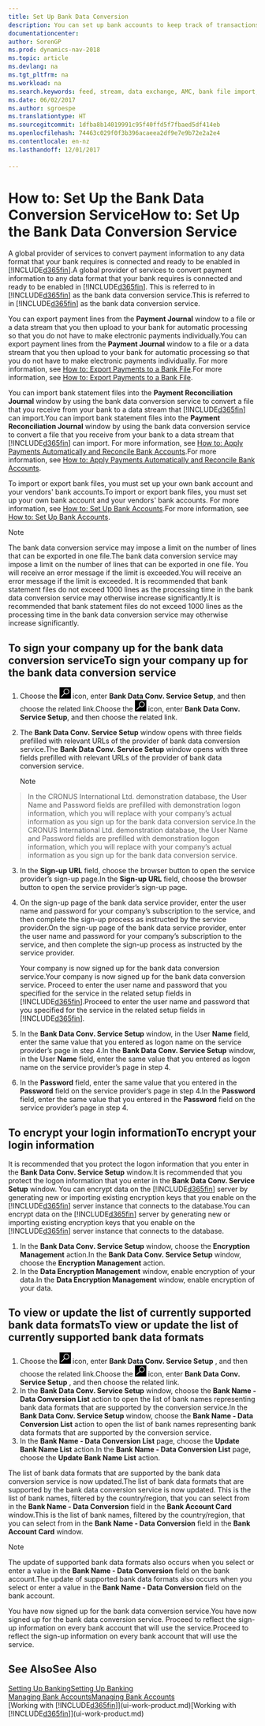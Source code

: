 ```yaml
---
title: Set Up Bank Data Conversion
description: You can set up bank accounts to keep track of transactions and import or export bank feeds.
documentationcenter: 
author: SorenGP
ms.prod: dynamics-nav-2018
ms.topic: article
ms.devlang: na
ms.tgt_pltfrm: na
ms.workload: na
ms.search.keywords: feed, stream, data exchange, AMC, bank file import, bank file export, re-export, bank transfer, AMC, bank data conversion service, funds transfer
ms.date: 06/02/2017
ms.author: sgroespe
ms.translationtype: HT
ms.sourcegitcommit: 1dfba8b14019991c95f40ffd5f7fbaed5df414eb
ms.openlocfilehash: 74463c029f0f3b396acaeea2df9e7e9b72e2a2e4
ms.contentlocale: en-nz
ms.lasthandoff: 12/01/2017

---
```

# <a name="how-to-set-up-the-bank-data-conversion-service"></a><span data-ttu-id="d2b23-103">How to: Set Up the Bank Data Conversion Service</span><span class="sxs-lookup"><span data-stu-id="d2b23-103">How to: Set Up the Bank Data Conversion Service</span></span>
<span data-ttu-id="d2b23-104">A global provider of services to convert payment information to any data format that your bank requires is connected and ready to be enabled in [!INCLUDE[d365fin](includes/d365fin_md.md)].</span><span class="sxs-lookup"><span data-stu-id="d2b23-104">A global provider of services to convert payment information to any data format that your bank requires is connected and ready to be enabled in [!INCLUDE[d365fin](includes/d365fin_md.md)].</span></span> <span data-ttu-id="d2b23-105">This is referred to in [!INCLUDE[d365fin](includes/d365fin_md.md)] as the bank data conversion service.</span><span class="sxs-lookup"><span data-stu-id="d2b23-105">This is referred to in [!INCLUDE[d365fin](includes/d365fin_md.md)] as the bank data conversion service.</span></span>

<span data-ttu-id="d2b23-106">You can export payment lines from the **Payment Journal** window to a file or a data stream that you then upload to your bank for automatic processing so that you do not have to make electronic payments individually.</span><span class="sxs-lookup"><span data-stu-id="d2b23-106">You can export payment lines from the **Payment Journal** window to a file or a data stream that you then upload to your bank for automatic processing so that you do not have to make electronic payments individually.</span></span> <span data-ttu-id="d2b23-107">For more information, see [How to: Export Payments to a Bank File](payables-how-export-payments-bank-file.md).</span><span class="sxs-lookup"><span data-stu-id="d2b23-107">For more information, see [How to: Export Payments to a Bank File](payables-how-export-payments-bank-file.md).</span></span>

<span data-ttu-id="d2b23-108">You can import bank statement files into the **Payment Reconciliation Journal** window by using the bank data conversion service to convert a file that you receive from your bank to a data stream that [!INCLUDE[d365fin](includes/d365fin_md.md)] can import.</span><span class="sxs-lookup"><span data-stu-id="d2b23-108">You can import bank statement files into the **Payment Reconciliation Journal** window by using the bank data conversion service to convert a file that you receive from your bank to a data stream that [!INCLUDE[d365fin](includes/d365fin_md.md)] can import.</span></span> <span data-ttu-id="d2b23-109">For more information, see [How to: Apply Payments Automatically and Reconcile Bank Accounts](receivables-apply-payments-auto-reconcile-bank-accounts.md).</span><span class="sxs-lookup"><span data-stu-id="d2b23-109">For more information, see [How to: Apply Payments Automatically and Reconcile Bank Accounts](receivables-apply-payments-auto-reconcile-bank-accounts.md).</span></span>

<span data-ttu-id="d2b23-110">To import or export bank files, you must set up your own bank account and your vendors' bank accounts.</span><span class="sxs-lookup"><span data-stu-id="d2b23-110">To import or export bank files, you must set up your own bank account and your vendors' bank accounts.</span></span> <span data-ttu-id="d2b23-111">For more information, see [How to: Set Up Bank Accounts](bank-how-setup-bank-accounts.md).</span><span class="sxs-lookup"><span data-stu-id="d2b23-111">For more information, see [How to: Set Up Bank Accounts](bank-how-setup-bank-accounts.md).</span></span>

> [!NOTE]  
>   <span data-ttu-id="d2b23-112">The bank data conversion service may impose a limit on the number of lines that can be exported in one file.</span><span class="sxs-lookup"><span data-stu-id="d2b23-112">The bank data conversion service may impose a limit on the number of lines that can be exported in one file.</span></span> <span data-ttu-id="d2b23-113">You will receive an error message if the limit is exceeded.</span><span class="sxs-lookup"><span data-stu-id="d2b23-113">You will receive an error message if the limit is exceeded.</span></span> <span data-ttu-id="d2b23-114">It is recommended that bank statement files do not exceed 1000 lines as the processing time in the bank data conversion service may otherwise increase significantly.</span><span class="sxs-lookup"><span data-stu-id="d2b23-114">It is recommended that bank statement files do not exceed 1000 lines as the processing time in the bank data conversion service may otherwise increase significantly.</span></span>

## <a name="to-sign-your-company-up-for-the-bank-data-conversion-service"></a><span data-ttu-id="d2b23-115">To sign your company up for the bank data conversion service</span><span class="sxs-lookup"><span data-stu-id="d2b23-115">To sign your company up for the bank data conversion service</span></span>
1. <span data-ttu-id="d2b23-116">Choose the ![Search for Page or Report](media/ui-search/search_small.png "Search for Page or Report icon") icon, enter **Bank Data Conv. Service Setup**, and then choose the related link.</span><span class="sxs-lookup"><span data-stu-id="d2b23-116">Choose the ![Search for Page or Report](media/ui-search/search_small.png "Search for Page or Report icon") icon, enter **Bank Data Conv. Service Setup**, and then choose the related link.</span></span>  
2. <span data-ttu-id="d2b23-117">The **Bank Data Conv. Service Setup** window opens with three fields prefilled with relevant URLs of the provider of bank data conversion service.</span><span class="sxs-lookup"><span data-stu-id="d2b23-117">The **Bank Data Conv. Service Setup** window opens with three fields prefilled with relevant URLs of the provider of bank data conversion service.</span></span>

    > [!NOTE]  
>   <span data-ttu-id="d2b23-118">In the CRONUS International Ltd. demonstration database, the User Name and Password fields are prefilled with demonstration logon information, which you will replace with your company’s actual information as you sign up for the bank data conversion service.</span><span class="sxs-lookup"><span data-stu-id="d2b23-118">In the CRONUS International Ltd. demonstration database, the User Name and Password fields are prefilled with demonstration logon information, which you will replace with your company’s actual information as you sign up for the bank data conversion service.</span></span>
3. <span data-ttu-id="d2b23-119">In the **Sign-up URL** field, choose the browser button to open the service provider’s sign-up page.</span><span class="sxs-lookup"><span data-stu-id="d2b23-119">In the **Sign-up URL** field, choose the browser button to open the service provider’s sign-up page.</span></span>  
4. <span data-ttu-id="d2b23-120">On the sign-up page of the bank data service provider, enter the user name and password for your company’s subscription to the service, and then complete the sign-up process as instructed by the service provider.</span><span class="sxs-lookup"><span data-stu-id="d2b23-120">On the sign-up page of the bank data service provider, enter the user name and password for your company’s subscription to the service, and then complete the sign-up process as instructed by the service provider.</span></span>

    <span data-ttu-id="d2b23-121">Your company is now signed up for the bank data conversion service.</span><span class="sxs-lookup"><span data-stu-id="d2b23-121">Your company is now signed up for the bank data conversion service.</span></span> <span data-ttu-id="d2b23-122">Proceed to enter the user name and password that you specified for the service in the related setup fields in [!INCLUDE[d365fin](includes/d365fin_md.md)].</span><span class="sxs-lookup"><span data-stu-id="d2b23-122">Proceed to enter the user name and password that you specified for the service in the related setup fields in [!INCLUDE[d365fin](includes/d365fin_md.md)].</span></span>
5. <span data-ttu-id="d2b23-123">In the **Bank Data Conv. Service Setup** window, in the User **Name** field, enter the same value that you entered as logon name on the service provider’s page in step 4.</span><span class="sxs-lookup"><span data-stu-id="d2b23-123">In the **Bank Data Conv. Service Setup** window, in the User **Name** field, enter the same value that you entered as logon name on the service provider’s page in step 4.</span></span>
6. <span data-ttu-id="d2b23-124">In the **Password** field, enter the same value that you entered in the **Password** field on the service provider’s page in step 4.</span><span class="sxs-lookup"><span data-stu-id="d2b23-124">In the **Password** field, enter the same value that you entered in the **Password** field on the service provider’s page in step 4.</span></span>

## <a name="to-encrypt-your-login-information"></a><span data-ttu-id="d2b23-125">To encrypt your login information</span><span class="sxs-lookup"><span data-stu-id="d2b23-125">To encrypt your login information</span></span>
<span data-ttu-id="d2b23-126">It is recommended that you protect the logon information that you enter in the **Bank Data Conv. Service Setup** window.</span><span class="sxs-lookup"><span data-stu-id="d2b23-126">It is recommended that you protect the logon information that you enter in the **Bank Data Conv. Service Setup** window.</span></span> <span data-ttu-id="d2b23-127">You can encrypt data on the [!INCLUDE[d365fin](includes/d365fin_md.md)] server by generating new or importing existing encryption keys that you enable on the [!INCLUDE[d365fin](includes/d365fin_md.md)] server instance that connects to the database.</span><span class="sxs-lookup"><span data-stu-id="d2b23-127">You can encrypt data on the [!INCLUDE[d365fin](includes/d365fin_md.md)] server by generating new or importing existing encryption keys that you enable on the [!INCLUDE[d365fin](includes/d365fin_md.md)] server instance that connects to the database.</span></span>

1. <span data-ttu-id="d2b23-128">In the **Bank Data Conv. Service Setup** window, choose the **Encryption Management** action.</span><span class="sxs-lookup"><span data-stu-id="d2b23-128">In the **Bank Data Conv. Service Setup** window, choose the **Encryption Management** action.</span></span>
2. <span data-ttu-id="d2b23-129">In the **Data Encryption Management** window, enable encryption of your data.</span><span class="sxs-lookup"><span data-stu-id="d2b23-129">In the **Data Encryption Management** window, enable encryption of your data.</span></span>

## <a name="to-view-or-update-the-list-of-currently-supported-bank-data-formats"></a><span data-ttu-id="d2b23-130">To view or update the list of currently supported bank data formats</span><span class="sxs-lookup"><span data-stu-id="d2b23-130">To view or update the list of currently supported bank data formats</span></span>
1. <span data-ttu-id="d2b23-131">Choose the ![Search for Page or Report](media/ui-search/search_small.png "Search for Page or Report icon") icon, enter **Bank Data Conv. Service Setup** , and then choose the related link.</span><span class="sxs-lookup"><span data-stu-id="d2b23-131">Choose the ![Search for Page or Report](media/ui-search/search_small.png "Search for Page or Report icon") icon, enter **Bank Data Conv. Service Setup** , and then choose the related link.</span></span>
2. <span data-ttu-id="d2b23-132">In the **Bank Data Conv. Service Setup** window, choose the **Bank Name - Data Conversion List** action to open the list of bank names representing bank data formats that are supported by the conversion service.</span><span class="sxs-lookup"><span data-stu-id="d2b23-132">In the **Bank Data Conv. Service Setup** window, choose the **Bank Name - Data Conversion List** action to open the list of bank names representing bank data formats that are supported by the conversion service.</span></span>
3. <span data-ttu-id="d2b23-133">In the **Bank Name - Data Conversion List** page, choose the **Update Bank Name List** action.</span><span class="sxs-lookup"><span data-stu-id="d2b23-133">In the **Bank Name - Data Conversion List** page, choose the **Update Bank Name List** action.</span></span>

<span data-ttu-id="d2b23-134">The list of bank data formats that are supported by the bank data conversion service is now updated.</span><span class="sxs-lookup"><span data-stu-id="d2b23-134">The list of bank data formats that are supported by the bank data conversion service is now updated.</span></span> <span data-ttu-id="d2b23-135">This is the list of bank names, filtered by the country/region, that you can select from in the **Bank Name - Data Conversion** field in the **Bank Account Card** window.</span><span class="sxs-lookup"><span data-stu-id="d2b23-135">This is the list of bank names, filtered by the country/region, that you can select from in the **Bank Name - Data Conversion** field in the **Bank Account Card** window.</span></span>

> [!NOTE]  
>   <span data-ttu-id="d2b23-136">The update of supported bank data formats also occurs when you select or enter a value in the **Bank Name - Data Conversion** field on the bank account.</span><span class="sxs-lookup"><span data-stu-id="d2b23-136">The update of supported bank data formats also occurs when you select or enter a value in the **Bank Name - Data Conversion** field on the bank account.</span></span>

<span data-ttu-id="d2b23-137">You have now signed up for the bank data conversion service.</span><span class="sxs-lookup"><span data-stu-id="d2b23-137">You have now signed up for the bank data conversion service.</span></span> <span data-ttu-id="d2b23-138">Proceed to reflect the sign-up information on every bank account that will use the service.</span><span class="sxs-lookup"><span data-stu-id="d2b23-138">Proceed to reflect the sign-up information on every bank account that will use the service.</span></span>

## <a name="see-also"></a><span data-ttu-id="d2b23-139">See Also</span><span class="sxs-lookup"><span data-stu-id="d2b23-139">See Also</span></span>
[<span data-ttu-id="d2b23-140">Setting Up Banking</span><span class="sxs-lookup"><span data-stu-id="d2b23-140">Setting Up Banking</span></span>](bank-setup-banking.md)  
[<span data-ttu-id="d2b23-141">Managing Bank Accounts</span><span class="sxs-lookup"><span data-stu-id="d2b23-141">Managing Bank Accounts</span></span>](bank-manage-bank-accounts.md)  
<span data-ttu-id="d2b23-142">[Working with [!INCLUDE[d365fin](includes/d365fin_md.md)]](ui-work-product.md)</span><span class="sxs-lookup"><span data-stu-id="d2b23-142">[Working with [!INCLUDE[d365fin](includes/d365fin_md.md)]](ui-work-product.md)</span></span>

